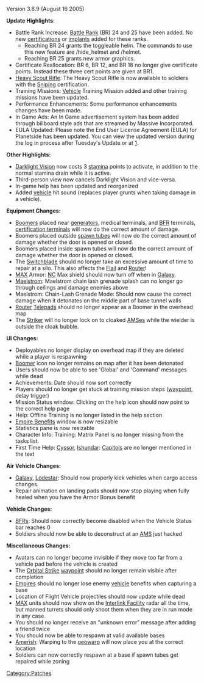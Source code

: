 Version 3.8.9 (August 16 2005)

**Update Highlights**:

- Battle Rank Increase: [Battle Rank](Battle_Rank.md) (BR) 24
  and 25 have been added. No new
  [certifications](certifications.md) or
  [implants](implant.md) added for these ranks.
  - Reaching BR 24 grants the toggleable helm. The commands to use
    this new feature are /hide_helmet and /helmet.
  - Reaching BR 25 grants new armor graphics.
- Certificate Reallocation: BR 6, BR 12, and BR 18 no longer give
  certificate points. Instead these three cert points are given at
  BR1.
- [Heavy Scout Rifle](Heavy_Scout_Rifle.md): The Heavy Scout
  Rifle is now available to soldiers with the
  [Sniping](Sniping.md) certification.
- Training Missions: [Vehicle](Vehicle.md) Training Mission
  added and other training missions have been updated.
- Performance Enhancements: Some performance enhancements changes have
  been made.
- In Game Ads: An In Game advertisement system has been added through
  billboard style ads that are streamed by Massive Incorporated.
- EULA Updated: Please note the End User License Agreement (EULA) for
  Planetside has been updated. You can view the updated version during
  the log in process after Tuesday's Update or at
  [1](http://planetside.station.sony.com/policies/license_agreement.jsp).

**Other Highlights:**

- [Darklight Vision](Darklight_Vision.md) now costs 3
  [stamina](stamina.md) points to activate, in addition to the
  normal stamina drain while it is active.
- Third-person view now cancels Darklight Vision and vice-versa.
- In-game help has been updated and reorganized
- Added [vehicle](vehicle.md) hit sound (replaces player
  grunts when taking damage in a vehicle).

**Equipment Changes:**

- [Boomers](ACE.md#Boomer) placed near
  [generators](generator.md), medical terminals, and
  [BFR](BFR.md) terminals, [certification
  terminals](certification_terminal.md) will now do the
  correct amount of damage.
- Boomers placed outside [spawn tubes](spawn_tube.md) will now
  do the correct amount of damage whether the door is opened or
  closed.
- Boomers placed inside spawn tubes will now do the correct amount of
  damage whether the door is opened or closed.
- The [Switchblade](Switchblade.md) should no longer take an
  excessive amount of time to repair at a silo. This also affects the
  [Flail](Flail.md) and [Router](Router.md)!
- [MAX](MAX.md) Armor: [NC](NC.md) Max shield should
  now turn off when in [Galaxy](Galaxy.md).
- [Maelstrom](Maelstrom.md): Maelstrom chain lash grenade
  splash can no longer go through ceilings and damage enemies above
- Maelstrom: Chain-Lash Grenade Mode: Should now cause the correct
  damage when it detonates on the middle part of base tunnel walls
- [Router](Router.md) [Telepads](Telepad.md) should no
  longer appear as a Boomer in the overhead map
- The [Striker](Striker.md) will no longer lock on to cloaked
  [AMSes](AMS.md) while the wielder is outside the cloak
  bubble.

**UI Changes:**

- Deployables no longer display on overhead map if they are deleted
  while a player is respawning
- [Boomer](ACE.md#Boomer) icon no longer remains on map after
  it has been detonated
- Users should now be able to see 'Global' and 'Command' messages
  while dead
- Achievements: Date should now sort correctly
- Players should no longer get stuck at training mission steps
  ([waypoint](waypoint.md), delay trigger)
- Mission Status window: Clicking on the help icon should now point to
  the correct help page
- Help: Offline Training is no longer listed in the help section
- [Empire Benefits](Empire_Benefits.md) window is now
  resizable
- Statistics pane is now resizable
- Character Info: Training: Matrix Panel is no longer missing from the
  tasks list.
- First Time Help: [Cyssor](Cyssor.md),
  [Ishundar](Ishundar.md): [Capitols](Capitol.md) are
  no longer mentioned in the text

**Air Vehicle Changes:**

- [Galaxy](Galaxy.md), [Lodestar](Lodestar.md): Should
  now properly kick vehicles when cargo access changes.
- Repair animation on landing pads should now stop playing when fully
  healed when you have the Armor Bonus benefit

**Vehicle Changes:**

- [BFRs](BFR.md): Should now correctly become disabled when
  the Vehicle Status bar reaches 0
- Soldiers should now be able to deconstruct at an
  [AMS](AMS.md) just hacked

**Miscellaneous Changes:**

- Avatars can no longer become invisible if they move too far from a
  vehicle pad before the vehicle is created
- The [Orbital Strike](Orbital_Strike.md)
  [waypoint](waypoint.md) should no longer remain visible
  after completion
- [Empires](Empire.md) should no longer lose enemy
  [vehicle](vehicle.md) benefits when capturing a base
- Location of Flight Vehicle projectiles should now update while dead
- [MAX](MAX.md) units should now show on the [Interlink
  Facility](Interlink_Facility.md) radar all the time, but
  manned turrets should only shoot them when they are in run mode in
  any case.
- You should no longer receive an "unknown error" message after adding
  a friend twice
- You should now be able to respawn at valid available bases
- [Amerish](Amerish.md): Warping to the
  [geowarp](geowarp.md) will now place you at the correct
  location
- Soldiers can now correctly respawn at a base if spawn tubes get
  repaired while zoning

[Category:Patches](Category:Patches.md)
